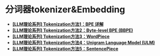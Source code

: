 # 分词器tokenizer&Embedding
*   [**\[LLM理论系列\] Tokenization方法1：BPE 详解**](https://zhuanlan.zhihu.com/p/20877214508)
*   [**\[LLM理论系列\] Tokenization方法2：Byte-level BPE (BBPE)**](https://zhuanlan.zhihu.com/p/20932759954)
*   [**\[LLM理论系列\] Tokenization方法3：WordPiece**](https://zhuanlan.zhihu.com/p/21052436181)
*   [**\[LLM理论系列\] Tokenization方法4：Unigram Language Model (ULM)**](https://zhuanlan.zhihu.com/p/21062260659)
*   [**\[LLM理论系列\] Tokenization方法5：SentencePiece**](https://zhuanlan.zhihu.com/p/21175209013)